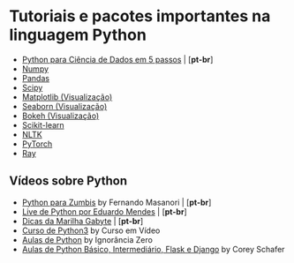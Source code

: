 # Tutoriais e pacotes importantes na linguagem Python

- [Python para Ciência de Dados em 5 passos](https://imasters.com.br/data/python-para-ciencia-de-dados-em-5-passos) | [**pt-br**]
- [Numpy](http://www.numpy.org/)
- [Pandas](https://pandas.pydata.org/)
- [Scipy](https://www.scipy.org/)
- [Matplotlib (Visualização)](https://matplotlib.org/)
- [Seaborn (Visualização)](https://seaborn.pydata.org/)
- [Bokeh (Visualização)](https://bokeh.pydata.org/en/latest/)
- [Scikit-learn](http://scikit-learn.org)
- [NLTK](http://www.nltk.org/)
- [PyTorch](https://pytorch.org/)
- [Ray](https://github.com/ray-project/ray)
  

## Vídeos sobre Python

- [Python para Zumbis](https://www.pycursos.com/python-para-zumbis/) by Fernando Masanori | [**pt-br**]
- [Live de Python por Eduardo Mendes](https://www.youtube.com/user/mendesesduardo) | [**pt-br**]
- [Dicas da Marilha Gabyte](https://www.youtube.com/watch?v=gDo88_beoKo&list=PLIjYCDFYV8NOtjhWMFUqoK_G9OHlktSs6) | [**pt-br**]
- [Curso de Python3](https://www.youtube.com/playlist?list=PLHz_AreHm4dlKP6QQCekuIPky1CiwmdI6&disable_polymer=true) by Curso em Vídeo
- [Aulas de Python](https://www.youtube.com/playlist?list=PLfCKf0-awunOu2WyLe2pSD2fXUo795xRe) by Ignorância Zero
- [Aulas de Python Básico, Intermediário, Flask e Django](https://www.youtube.com/playlist?list=PL-osiE80TeTt2d9bfVyTiXJA-UTHn6WwU) by Corey Schafer

